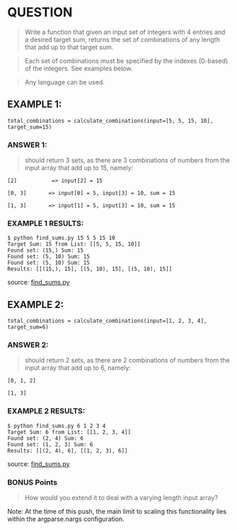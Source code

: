 # QUESTION

> Write a function that given an input set of integers with 4 entries and a desired
> target sum, returns the set of combinations of any length that add up to that target sum.

> Each set of combinations must be specified by the indexes (0-based) of the integers. See examples below.

> Any language can be used.

## EXAMPLE 1:


`total_combinations = calculate_combinations(input=[5, 5, 15, 10], target_sum=15)`

### ANSWER 1:

> should return 3 sets, as there are 3 combinations of numbers from the input array that add up to 15, namely:

 
```
[2]           => input[2] = 15

[0, 3]       => input[0] = 5, input[3] = 10, sum = 15

[1, 3]       => input[1] = 5, input[3] = 10, sum = 15
```

### EXAMPLE 1 RESULTS:

```
$ python find_sums.py 15 5 5 15 10
Target Sum: 15 from List: [[5, 5, 15, 10]]
Found set: (15,) Sum: 15
Found set: (5, 10) Sum: 15
Found set: (5, 10) Sum: 15
Results: [[(15,), 15], [(5, 10), 15], [(5, 10), 15]]
```
source: [find_sums.py](find_sums.py)


## EXAMPLE 2:

`total_combinations = calculate_combinations(input=[1, 2, 3, 4], target_sum=6)`

### ANSWER 2:

> should return 2 sets, as there are 2 combinations of numbers from the input array that add up to 6, namely:

```
[0, 1, 2]

[1, 3]
```

### EXAMPLE 2 RESULTS:

```
$ python find_sums.py 6 1 2 3 4
Target Sum: 6 from List: [[1, 2, 3, 4]]
Found set: (2, 4) Sum: 6
Found set: (1, 2, 3) Sum: 6
Results: [[(2, 4), 6], [(1, 2, 3), 6]]
```
source: [find_sums.py](find_sums.py)

### BONUS Points

> How would you extend it to deal with a varying length input array?

Note: At the time of this push, the main limit to scaling this functionality lies within the argparse.nargs configuration.
